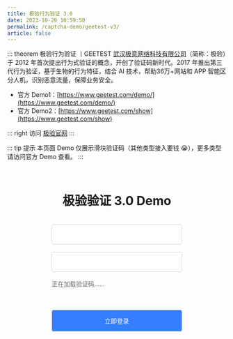 ```yaml
---
title: 极验行为验证 3.0
date: 2023-10-20 10:59:50
permalink: /captcha-demo/geetest-v3/
article: false
---
```


::: theorem 极验行为验证 <Badge text="3.0" type="error" vertical="middle"/>丨GEETEST
[武汉极意网络科技有限公司](https://www.tianyancha.com/company/699317632)（简称：极验）于 2012 年首次提出行为式验证的概念，开创了验证码新时代。2017 年推出第三代行为验证，基于生物的行为特征，结合 AI 技术，帮助36万+网站和 APP 智能区分人机，识别恶意流量，保障业务安全。

- 官方 Demo1：[https://www.geetest.com/demo/](https://www.geetest.com/demo/)
- 官方 Demo2：[https://www.geetest.com/show](https://www.geetest.com/show)

::: right
访问 [极验官网](https://www.geetest.com/Sensebot)
:::

::: tip 提示
本页面 Demo 仅展示滑块验证码（其他类型接入要钱 :sob:），更多类型请访问官方 Demo 查看。
:::

<br>

<!-- <iframe src="https://www.geetest.com/demo/" height="700px" referrerpolicy="origin"></iframe> -->
<style>
    .gt-submit {
        background: #347eff;
        border-radius: 4px;
        margin: 20px 0;
        display: inline-block;
        width: 300px;
        height: 50px;
        box-sizing: border-box;
        border: 1px solid #ccc;
        color: #fff;
        cursor: pointer;
        font-size: 14px;
        line-height: 49px;
    }
    .gt-submit:hover {
        background: #1A73E8;
    }
    .gt-input {
        display: inline-block;
        width: 300px;
        padding: 12px;
        border: 1px solid #d1d6e0;
        background-color: #fff;
        position: relative;
        cursor: pointer;
        -webkit-box-sizing: border-box;
        box-sizing: border-box;
        border-radius: 3px;
        color: #292f3a;
        font-size: 14px;
        line-height: 20px;
    }
    #gt-captcha {
        width: 300px;
        height: 50px;
        display: inline-block;
    }
    .gt-show {
        display: block;
    }
    #gt-wait {
        text-align: left;
        color: #666;
        margin: 0;
        font-size: 14px;
    }
</style>
<div style="text-align: center">
    <h1>极验验证 3.0 Demo</h1>
    <form id="form">
        <br>
        <div>
            <input type="text" :placeholder="'\ue614 请输入账号'" id="username" maxlength="" class="iconfont gt-input">
        </div>
        <br>
        <div>
            <input type="text" :placeholder="'\ue69c 请输入密码'" id="password" maxlength="" class="iconfont gt-input">
        </div>
        <br>
        <div>
            <div id="gt-captcha">
                <p id="gt-wait" class="gt-show">正在加载验证码......</p>
            </div>
        </div>
        <input class="gt-submit" id="submit" type="submit" value="立即登录">
    </form>
</div>
<script src="https://lib.baomitu.com/jquery/1.9.1/jquery.min.js"></script>
<script src="https://static.geetest.com/static/js/gt.0.4.9.js"></script>
<script>
    var handler = function (captchaObj) {
        $('#submit').click(function (e) {
            var result = captchaObj.getValidate();
            if (!result) {
                e.preventDefault();
                return alert('请先完成验证！');
            }
            $.ajax({
                url: 'https://api.spiderapi.cn/geetest3/validate',
                type: 'POST',
                dataType: 'json',
                data: {
                    username: $('#username').val(),
                    password: $('#password').val(),
                    geetest_challenge: result.geetest_challenge,
                    geetest_validate: result.geetest_validate,
                    geetest_seccode: result.geetest_seccode
                },
                success: function (data) {
                    if (data.result === 'success') {
                        alert('登录成功！');
                        captchaObj.reset();
                    } else if (data.result === 'fail') {
                        alert('登录失败，请重新验证！');
                        captchaObj.reset();
                    }
                }
            });
        });
        // 将验证码加到id为captcha的元素里，同时会有三个input的值用于表单提交
        captchaObj.appendTo('#gt-captcha');
        captchaObj.onReady(function () {
            $('#gt-wait').hide();
        });
    };
    $.ajax({
        url: 'https://api.spiderapi.cn/geetest3/register?t=' + (new Date()).getTime(), // 加随机数防止缓存
        type: 'get',
        dataType: 'json',
        success: function (data) {
            // 调用 initGeetest 初始化参数
            // 参数1：配置参数
            // 参数2：回调，回调的第一个参数验证码对象，之后可以使用它调用相应的接口
            initGeetest({
                gt: data.gt,
                challenge: data.challenge,
                new_captcha: data.new_captcha, // 用于宕机时表示是新验证码的宕机
                offline: !data.success, // 表示用户后台检测极验服务器是否宕机，一般不需要关注
                product: 'float', // 产品形式，包括：float，popup
                width: '100%'
            }, handler);
        }
    });
</script>

